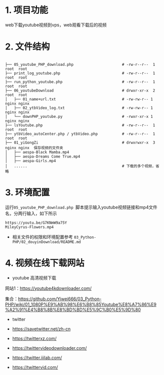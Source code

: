 # 1. 项目功能

web下载youtube视频到vps，web观看下载后的视频

# 2. 文件结构

```

├── 05_youtube_PHP_download.php                      # -rw-r--r--  1 root  root
├── print_log_youtube.php                            # -rw-r--r--  1 root  root
├── run_python_youtube.php                           # -rw-r--r--  1 root  root
├── 06_youtubeDownload                               # drwxr-xr-x  2 root  root
│   ├── 01_name+url.txt                              # -rw-rw-r-- 1 nginx nginx
│   ├── 02_ytbVideo_log.txt                          # -rw-rw-r-- 1 nginx nginx
│   └── downPHP_youtube.py                           # -rwxr-xr-x 1 nginx nginx
├── lsYoutube.php                                    # -rw-r--r--  1 root  root
├── ytbVideo_autoCenter.php / ytbVideo.php           # -rw-r--r--  1 root  root
├── 01_yiGongZi                                      # drwxrwxr-x  3 nginx nginx  保存视频的文件夹
│   ├── aespa-Black Mamba.mp4
│   ├── aespa-Dreams Come True.mp4
│   ├── aespa-Girls.mp4
│   ......                                           # 下载的多个视频，省略

```


# 3. 环境配置

运行`05_youtube_PHP_download.php `脚本提示输入youtube视频链接和mp4文件名，分两行输入，如下所示    

```
https://youtu.be/G7KNmW9a75Y
MileyCyrus-Flowers.mp4
```

* 相关文件的权限和环境配置参考 `03_Python-PHP/02_douyinDownload/README.md`



# 4. 视频在线下载网站

- youtube 高清视频下载

网站1：https://youtube4kdownloader.com/

集合：https://github.com/Yiwei666/03_Python-PHP/wiki/01_1080P%E9%AB%98%E6%B8%85Youtube%E8%A7%86%E9%A2%91%E4%B8%8B%E8%BD%BD%E5%9C%B0%E5%9D%80



- twitter

- https://savetwitter.net/zh-cn

- https://twitterxz.com/

- https://twittervideodownloader.com/

- https://twitter.iiilab.com/

- https://twittervid.com/

